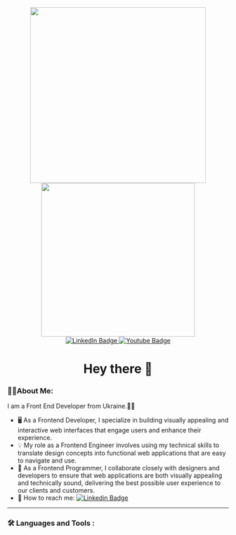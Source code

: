 <div id="header" align="center">
  <img src="https://media.giphy.com/media/v1.Y2lkPTc5MGI3NjExMmJhYmJlNjE1NjYwMTNlYmY2N2M4MzE1NTI5YWE1YWIxNjMxN2MxNSZlcD12MV9pbnRlcm5hbF9naWZzX2dpZklkJmN0PXM/LjVeCmi9TdZMB1KDLz/giphy.gif" width="400"/>
</div>
<div id="images" align="center">
  <img src="https://vitaliyyurakh.github.io/img/home.png" width="350px" height="350px"/>
</div>
<div id="badges" align="center">
  <a href="https://www.linkedin.com/in/vitaliy-yurakh/">
    <img src="https://img.shields.io/badge/LinkedIn-blue?style=for-the-badge&logo=linkedin&logoColor=white" alt="LinkedIn Badge"/>
  </a>
  <a href="https://img.shields.io/badge/portfolio-black?style=for-the-badge&logoColor=white">
    <img src="https://img.shields.io/badge/portfolio-black?style=for-the-badge&logoColor=white" alt="Youtube Badge"/>
  </a>
</div>
<div align="center">
  <img src="https://komarev.com/ghpvc/?username=VitaliyYurakh&style=flat-square&color=blue" alt=""/>
</div>
<h1 align="center">
  Hey there 👋
</h1>

### 👨‍💻About Me:

I am a Front End Developer from Ukraine.💙💛

- 🖥 As a Frontend Developer, I specialize in building visually appealing and interactive web interfaces that engage users and enhance their experience.
- 💡 My role as a Frontend Engineer involves using my technical skills to translate design concepts into functional web applications that are easy to navigate and use.
- 🔗 As a Frontend Programmer, I collaborate closely with designers and developers to ensure that web applications are both visually appealing and technically sound, delivering the best possible user experience to our clients and customers.
- 📩 How to reach me: [![Linkedin Badge](https://img.shields.io/badge/LinkedIn-blue?style=flat&logo=Linkedin&logoColor=white)](https://www.linkedin.com/in/vitaliy-yurakh/)

---

### :hammer_and_wrench: Languages and Tools :
